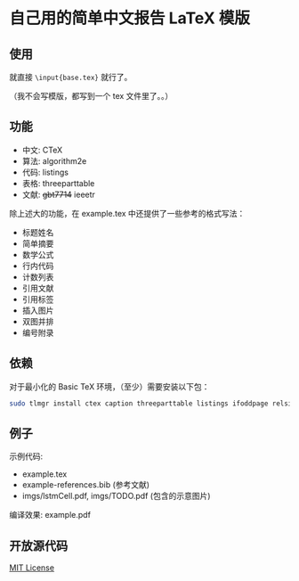自己用的简单中文报告 LaTeX 模版
===

## 使用

就直接 `\input{base.tex}` 就行了。

（我不会写模版，都写到一个 tex 文件里了。。）

## 功能

- 中文: CTeX
- 算法: algorithm2e
- 代码: listings
- 表格: threeparttable
- 文献: ~~gbt7714~~ ieeetr

除上述大的功能，在 example.tex 中还提供了一些参考的格式写法：

- 标题姓名
- 简单摘要
- 数学公式
- 行内代码
- 计数列表
- 引用文献
- 引用标签
- 插入图片
- 双图并排
- 编号附录

## 依赖

对于最小化的 Basic TeX 环境，（至少）需要安装以下包：

```sh
sudo tlmgr install ctex caption threeparttable listings ifoddpage relsize amsmath
```

## 例子

示例代码:

 - example.tex
 - example-references.bib (参考文献)
 - imgs/lstmCell.pdf, imgs/TODO.pdf (包含的示意图片)

编译效果: example.pdf

## 开放源代码

[MIT License](LICENSE)
